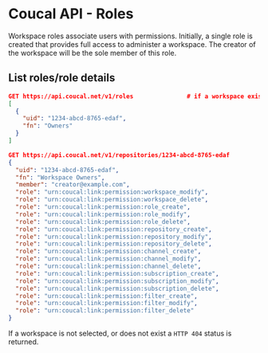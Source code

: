 # Coucal API - Roles

Workspace roles associate users with permissions. Initially, a single role is created that provides full access to administer a workspace.
The creator of the workspace will be the sole member of this role.

## List roles/role details

```json
GET https://api.coucal.net/v1/roles               # if a workspace exists and is selected via cookie
[
  {
    "uid": "1234-abcd-8765-edaf",
    "fn": "Owners"
  }
]

GET https://api.coucal.net/v1/repositories/1234-abcd-8765-edaf             # get details of repository with id=1
{
  "uid": "1234-abcd-8765-edaf",
  "fn": "Workspace Owners",
  "member": "creator@example.com",
  "role": "urn:coucal:link:permission:workspace_modify",
  "role": "urn:coucal:link:permission:workspace_delete",
  "role": "urn:coucal:link:permission:role_create",
  "role": "urn:coucal:link:permission:role_modify",
  "role": "urn:coucal:link:permission:role_delete",
  "role": "urn:coucal:link:permission:repository_create",
  "role": "urn:coucal:link:permission:repository_modify",
  "role": "urn:coucal:link:permission:repository_delete",
  "role": "urn:coucal:link:permission:channel_create",
  "role": "urn:coucal:link:permission:channel_modify",
  "role": "urn:coucal:link:permission:channel_delete",
  "role": "urn:coucal:link:permission:subscription_create",
  "role": "urn:coucal:link:permission:subscription_modify",
  "role": "urn:coucal:link:permission:subscription_delete",
  "role": "urn:coucal:link:permission:filter_create",
  "role": "urn:coucal:link:permission:filter_modify",
  "role": "urn:coucal:link:permission:filter_delete"
}

```

If a workspace is not selected, or does not exist a `HTTP 404` status is returned.
